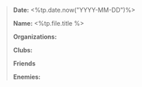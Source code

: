 
>**Date:** <%tp.date.now("YYYY-MM-DD")%>
>
>**Name:** <%tp.file.title %>
>
>**Organizations:**
>
>**Clubs:** 
>
>**Friends**
>
>**Enemies:**


 
